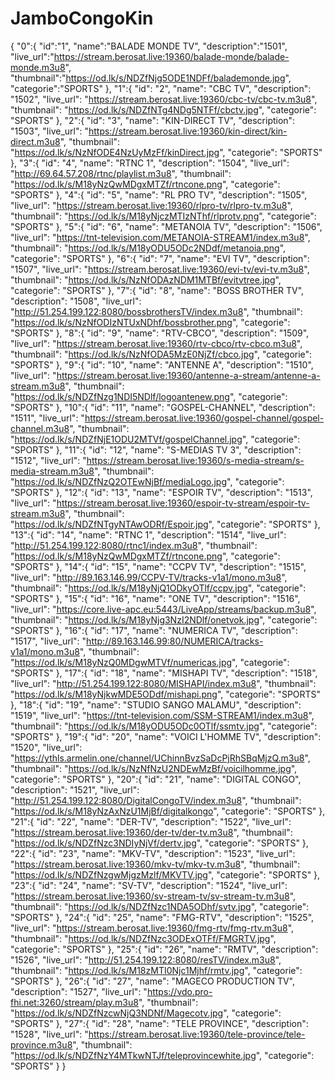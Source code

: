 # JamboCongoKin
{
  "0":{
  "id":"1",
  "name":"BALADE MONDE TV",
  "description":"1501",
  "live_url":"https://stream.berosat.live:19360/balade-monde/balade-monde.m3u8",
  "thumbnail":"https://od.lk/s/NDZfNjg5ODE1NDFf/balademonde.jpg",
  "categorie":"SPORTS"
  },
  "1":{
  "id": "2",
  "name": "CBC TV",
  "description": "1502",
  "live_url": "https://stream.berosat.live:19360/cbc-tv/cbc-tv.m3u8",
  "thumbnail": "https://od.lk/s/NDZfNTg4NDg5NTFf/cbctv.jpg",
  "categorie": "SPORTS"
  },
  "2":{
  "id": "3",
  "name": "KIN-DIRECT TV",
  "description": "1503",
  "live_url": "https://stream.berosat.live:19360/kin-direct/kin-direct.m3u8",
  "thumbnail": "https://od.lk/s/NzNfODE4NzUyMzFf/kinDirect.jpg",
  "categorie": "SPORTS"
  },
  "3":{
  "id": "4",
  "name": "RTNC 1",
  "description": "1504",
  "live_url": "http://69.64.57.208/rtnc/playlist.m3u8",
  "thumbnail": "https://od.lk/s/M18yNzQwMDgxMTZf/rtncone.png",
  "categorie": "SPORTS"
  },
  "4":{
  "id": "5",
  "name": "RL PRO TV",
  "description": "1505",
  "live_url": "https://stream.berosat.live:19360/rlpro-tv/rlpro-tv.m3u8",
  "thumbnail": "https://od.lk/s/M18yNjczMTIzNThf/rlprotv.png",
  "categorie": "SPORTS"
  },
  "5":{
  "id": "6",
  "name": "METANOIA TV",
  "description": "1506",
  "live_url": "https://tnt-television.com/METANOIA-STREAM1/index.m3u8",
  "thumbnail": "https://od.lk/s/M18yODU5ODc2NDdf/metanoia.png",
  "categorie": "SPORTS"
  },
  "6":{
  "id": "7",
  "name": "EVI TV",
  "description": "1507",
  "live_url": "https://stream.berosat.live:19360/evi-tv/evi-tv.m3u8",
  "thumbnail": "https://od.lk/s/NzNfODAzNDM1MTBf/evitvtree.jpg",
  "categorie": "SPORTS"
  },
  "7":{
  "id": "8",
  "name": "BOSS BROTHER TV",
  "description": "1508",
  "live_url": "http://51.254.199.122:8080/bossbrothersTV/index.m3u8",
  "thumbnail": "https://od.lk/s/NzNfODIzNTUxNDhf/bossbrother.png",
  "categorie": "SPORTS"
  },
  "8":{
  "id": "9",
  "name": "RTV-CBCO",
  "description": "1509",
  "live_url": "https://stream.berosat.live:19360/rtv-cbco/rtv-cbco.m3u8",
  "thumbnail": "https://od.lk/s/NzNfODA5MzE0NjZf/cbco.jpg",
  "categorie": "SPORTS"
  },
  "9":{
  "id": "10",
  "name": "ANTENNE A",
  "description": "1510",
  "live_url": "https://stream.berosat.live:19360/antenne-a-stream/antenne-a-stream.m3u8",
  "thumbnail": "https://od.lk/s/NDZfNzg1NDI5NDlf/logoantenew.png",
  "categorie": "SPORTS"
  },
  "10":{
  "id": "11",
  "name": "GOSPEL-CHANNEL",
  "description": "1511",
  "live_url": "https://stream.berosat.live:19360/gospel-channel/gospel-channel.m3u8",
  "thumbnail": "https://od.lk/s/NDZfNjE1ODU2MTVf/gospelChannel.jpg",
  "categorie": "SPORTS"
  },
  "11":{
  "id": "12",
  "name": "S-MEDIAS TV 3",
  "description": "1512",
  "live_url": "https://stream.berosat.live:19360/s-media-stream/s-media-stream.m3u8",
  "thumbnail": "https://od.lk/s/NDZfNzQ2OTEwNjBf/mediaLogo.jpg",
  "categorie": "SPORTS"
  },
  "12":{
  "id": "13",
  "name": "ESPOIR TV",
  "description": "1513",
  "live_url": "https://stream.berosat.live:19360/espoir-tv-stream/espoir-tv-stream.m3u8",
  "thumbnail": "https://od.lk/s/NDZfNTgyNTAwODRf/Espoir.jpg",
  "categorie": "SPORTS"
  },
  "13":{
  "id": "14",
  "name": "RTNC 1",
  "description": "1514",
  "live_url": "http://51.254.199.122:8080/rtnc1/index.m3u8",
  "thumbnail": "https://od.lk/s/M18yNzQwMDgxMTZf/rtncone.png",
  "categorie": "SPORTS"
  },
  "14":{
  "id": "15",
  "name": "CCPV TV",
  "description": "1515",
  "live_url": "http://89.163.146.99/CCPV-TV/tracks-v1a1/mono.m3u8",
  "thumbnail": "https://od.lk/s/M18yNjQ1ODkyOTlf/ccpv.jpg",
  "categorie": "SPORTS"
  },
  "15":{
  "id": "16",
  "name": "ONE TV",
  "description": "1516",
  "live_url": "https://core.live-apc.eu:5443/LiveApp/streams/backup.m3u8",
  "thumbnail": "https://od.lk/s/M18yNjg3NzI2NDlf/onetvok.jpg",
  "categorie": "SPORTS"
  },
  "16":{
  "id": "17",
  "name": "NUMERICA TV",
  "description": "1517",
  "live_url": "http://89.163.146.99:80/NUMERICA/tracks-v1a1/mono.m3u8",
  "thumbnail": "https://od.lk/s/M18yNzQ0MDgwMTVf/numericas.jpg",
  "categorie": "SPORTS"
  },
  "17":{
  "id": "18",
  "name": "MISHAPI TV",
  "description": "1518",
  "live_url": "http://51.254.199.122:8080/MISHAPI/index.m3u8",
  "thumbnail": "https://od.lk/s/M18yNjkwMDE5ODdf/mishapi.png",
  "categorie": "SPORTS"
  },
  "18":{
  "id": "19",
  "name": "STUDIO SANGO MALAMU",
  "description": "1519",
  "live_url": "https://tnt-television.com/SSM-STREAM1/index.m3u8",
  "thumbnail": "https://od.lk/s/M18yODU5ODc0OTlf/ssmtv.jpg",
  "categorie": "SPORTS"
  },
  "19":{
  "id": "20",
  "name": "VOICI L'HOMME TV",
  "description": "1520",
  "live_url": "https://ythls.armelin.one/channel/UChinnBvzSaDcPjRhSBqMjzQ.m3u8",
  "thumbnail": "https://od.lk/s/NzNfNzU2NDEwMzBf/voicilhomme.jpg",
  "categorie": "SPORTS"
  },
  "20":{
  "id": "21",
  "name": "DIGITAL CONGO",
  "description": "1521",
  "live_url": "http://51.254.199.122:8080/DigitalCongoTV/index.m3u8",
  "thumbnail": "https://od.lk/s/M18yNzAxNzU1MjBf/digitalkongo",
  "categorie": "SPORTS"
  },
  "21":{
  "id": "22",
  "name": "DER-TV",
  "description": "1522",
  "live_url": "https://stream.berosat.live:19360/der-tv/der-tv.m3u8",
  "thumbnail": "https://od.lk/s/NDZfNzc3NDIyNjVf/dertv.jpg",
  "categorie": "SPORTS"
  },
  "22":{
  "id": "23",
  "name": "MKV-TV",
  "description": "1523",
  "live_url": "https://stream.berosat.live:19360/mkv-tv/mkv-tv.m3u8",
  "thumbnail": "https://od.lk/s/NDZfNzgwMjgzMzlf/MKVTV.jpg",
  "categorie": "SPORTS"
  },
  "23":{
  "id": "24",
  "name": "SV-TV",
  "description": "1524",
  "live_url": "https://stream.berosat.live:19360/sv-stream-tv/sv-stream-tv.m3u8",
  "thumbnail": "https://od.lk/s/NDZfNzc1NDA5ODhf/svtv.jpg",
  "categorie": "SPORTS"
  },
  "24":{
  "id": "25",
  "name": "FMG-RTV",
  "description": "1525",
  "live_url": "https://stream.berosat.live:19360/fmg-rtv/fmg-rtv.m3u8",
  "thumbnail": "https://od.lk/s/NDZfNzc3ODExOTFf/FMGRTV.jpg",
  "categorie": "SPORTS"
  },
  "25":{
  "id": "26",
  "name": "RMTV",
  "description": "1526",
  "live_url": "http://51.254.199.122:8080/resTV/index.m3u8",
  "thumbnail": "https://od.lk/s/M18zMTI0Njc1Mjhf/rmtv.jpg",
  "categorie": "SPORTS"
  },
  "26":{
  "id": "27",
  "name": "MAGECO PRODUCTION TV",
  "description": "1527",
  "live_url": "https://vdo.pro-fhi.net:3260/stream/play.m3u8",
  "thumbnail": "https://od.lk/s/NDZfNzcwNjQ3NDNf/Magecotv.jpg",
  "categorie": "SPORTS"
  },
  "27":{
  "id": "28",
  "name": "TELE PROVINCE",
  "description": "1528",
  "live_url": "https://stream.berosat.live:19360/tele-province/tele-province.m3u8",
  "thumbnail": "https://od.lk/s/NDZfNzY4MTkwNTJf/teleprovincewhite.jpg",
  "categorie": "SPORTS"
  }
}
